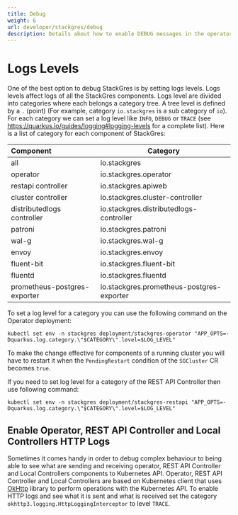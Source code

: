 ```yaml
---
title: Debug
weight: 6
url: developer/stackgres/debug
description: Details about how to enable DEBUG messages in the operator pods.
---
```


# Logs Levels

One of the best option to debug StackGres is by setting logs levels. Logs levels affect logs of all the StackGres
 components. Logs level are divided into categories where each belongs a category tree. A tree level is defined
 by a `.` (point) (For example, category `io.stackgres` is a sub category of `io`). For each category we can set
 a log level like `INFO`, `DEBUG` or `TRACE` (see https://quarkus.io/guides/logging#logging-levels for a complete
 list). Here is a list of category for each component of StackGres:

| Component                    | Category                                  |
|:-----------------------------|-------------------------------------------|
| all                          | io.stackgres                              |
| operator                     | io.stackgres.operator                     |
| restapi controller           | io.stackgres.apiweb                       |
| cluster controller           | io.stackgres.cluster-controller           |
| distributedlogs controller   | io.stackgres.distributedlogs-controller   |
| patroni                      | io.stackgres.patroni                      |
| wal-g                        | io.stackgres.wal-g                        |
| envoy                        | io.stackgres.envoy                        |
| fluent-bit                   | io.stackgres.fluent-bit                   |
| fluentd                      | io.stackgres.fluentd                      |
| prometheus-postgres-exporter | io.stackgres.prometheus-postgres-exporter |

To set a log level for a category you can use the following command on the Operator deployment:

```shell
kubectl set env -n stackgres deployment/stackgres-operator "APP_OPTS=-Dquarkus.log.category.\"$CATEGORY\".level=$LOG_LEVEL"
```

To make the change effective for components of a running cluster you will have to restart it when the `PendingRestart`
 condition of the `SGCluster` CR becomes `true`.

If you need to set log level for a category of the REST API Controller then use following command:

```shell
kubectl set env -n stackgres deployment/stackgres-restapi "APP_OPTS=-Dquarkus.log.category.\"$CATEGORY\".level=$LOG_LEVEL"
```

## Enable Operator, REST API Controller and Local Controllers HTTP Logs

Sometimes it comes handy in order to debug complex behaviour to being able to see what are sending and receiving
 operator, REST API Controller and Local Controllers components to Kubernetes API. Operator, REST API Controller
 and Local Controllers are based on Kubernetes client that uses [OkHttp](https://square.github.io/okhttp/) library
 to perform operations with the Kubernetes API. To enable HTTP logs and see what it is sent and what is received set
 the category `okhttp3.logging.HttpLoggingInterceptor` to level `TRACE`.
